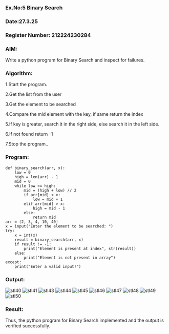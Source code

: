 ### Ex.No:5 Binary Search
### Date:27.3.25
### Register Number: 212224230284

### AIM: 
Write a python program for Binary Search and inspect for failures.

### Algorithm:

1.Start the program.

2.Get the list from the user

3.Get the element to be searched

4.Compare the mid element with the key, if same return the index

5.If key is greater, search it in the right side, else search it in the left side.

6.If not found return -1

7.Stop the program..


### Program:
```
def binary_search(arr, x): 
    low = 0 
    high = len(arr) - 1 
    mid = 0 
    while low <= high: 
        mid = (high + low) // 2 
        if arr[mid] < x: 
            low = mid + 1 
        elif arr[mid] > x: 
            high = mid - 1 
        else: 
            return mid
arr = [2, 3, 4, 10, 40] 
x = input("Enter the element to be searched: ")
try: 
    x = int(x) 
    result = binary_search(arr, x) 
    if result != -1: 
        print("Element is present at index", str(result)) 
    else: 
        print("Element is not present in array") 
except: 
    print("Enter a valid input!")
```

### Output:

 ![stl40](https://github.com/user-attachments/assets/0abb737a-fb50-41cc-80eb-1289bbce570b)
 ![stl41](https://github.com/user-attachments/assets/7a891bce-119a-4f65-a260-e763f0d7ea1a)
 ![stl43](https://github.com/user-attachments/assets/62f764db-5922-46ef-90a0-87edf92197a4)
 ![stl44](https://github.com/user-attachments/assets/96ac36f6-762f-4127-8dae-cdff710cdf0f)
 ![stl45](https://github.com/user-attachments/assets/eaee37f1-4def-4329-a6cc-82bbf7bb86c3)
 ![stl46](https://github.com/user-attachments/assets/bc7957fe-a70e-4426-81a1-64654817f0cd)
 ![stl47](https://github.com/user-attachments/assets/63628c98-43f7-4b95-a706-a7b45a99e402)
 ![stl48](https://github.com/user-attachments/assets/b4266341-861c-4473-8f0b-de515ebe0c23)
 ![stl49](https://github.com/user-attachments/assets/c6345952-3c08-42c3-b49c-66dd67f85453)
 ![stl50](https://github.com/user-attachments/assets/675d1ec4-bc3b-4483-b9ef-20de61ebfa8b)


### Result:
Thus, the python program for Binary Search implemented and the output is verified successfully.

